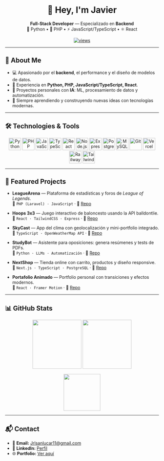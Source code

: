 <h1 align="center">👋 Hey, I'm Javier</h1>
<p align="center">
  <b>Full-Stack Developer</b> — Especializado en <b>Backend</b><br/>
  🐍 Python • 🐘 PHP • ⚡ JavaScript/TypeScript • ⚛️ React  
</p>

<p align="center">
  <a href="https://github.com/JaviRL7">
    <img src="https://komarev.com/ghpvc/?username=JaviRL7&style=for-the-badge&color=0e75b6" alt="views"/>
  </a>
</p>

---

## 🧠 About Me
- 💻 Apasionado por el **backend**, el performance y el diseño de modelos de datos.  
- 🐍 Experiencia en **Python, PHP, JavaScript/TypeScript, React**.  
- 🤖 Proyectos personales con **IA**: ML, procesamiento de datos y automatización.  
- 🚀 Siempre aprendiendo y construyendo nuevas ideas con tecnologías modernas.  

---

## 🛠️ Technologies & Tools
<p align="center">
  <img src="https://cdn.jsdelivr.net/gh/devicons/devicon/icons/python/python-original.svg" height="40" alt="Python"/>
  <img src="https://cdn.jsdelivr.net/gh/devicons/devicon/icons/php/php-original.svg" height="40" alt="PHP"/>
  <img src="https://cdn.jsdelivr.net/gh/devicons/devicon/icons/javascript/javascript-original.svg" height="40" alt="JavaScript"/>
  <img src="https://cdn.jsdelivr.net/gh/devicons/devicon/icons/typescript/typescript-original.svg" height="40" alt="TypeScript"/>
  <img src="https://cdn.jsdelivr.net/gh/devicons/devicon/icons/react/react-original.svg" height="40" alt="React"/>
  <img src="https://cdn.jsdelivr.net/gh/devicons/devicon/icons/nodejs/nodejs-original.svg" height="40" alt="Node.js"/>
  <img src="https://cdn.jsdelivr.net/gh/devicons/devicon/icons/express/express-original.svg" height="40" alt="Express"/>
  <img src="https://cdn.jsdelivr.net/gh/devicons/devicon/icons/postgresql/postgresql-original.svg" height="40" alt="PostgreSQL"/>
  <img src="https://cdn.jsdelivr.net/gh/devicons/devicon/icons/mysql/mysql-original.svg" height="40" alt="MySQL"/>
  <img src="https://cdn.jsdelivr.net/gh/devicons/devicon/icons/git/git-original.svg" height="40" alt="Git"/>
  <img src="https://cdn.jsdelivr.net/gh/devicons/devicon/icons/vercel/vercel-original.svg" height="40" alt="Vercel"/>
  <img src="https://cdn.jsdelivr.net/gh/devicons/devicon/icons/railway/railway-original.svg" height="40" alt="Railway"/>
  <img src="https://www.vectorlogo.zone/logos/tailwindcss/tailwindcss-icon.svg" height="40" alt="Tailwind CSS"/>
</p>

---

## 🚀 Featured Projects
- **LeagueArena** — Plataforma de estadísticas y foros de *League of Legends*.  
  📌 `PHP (Laravel) · JavaScript` · 🔗 [Repo](https://github.com/JaviRL7/Arena)  

- **Hoops 3x3** — Juego interactivo de baloncesto usando la API balldontlie.  
  📌 `React · TailwindCSS · Express` · 🔗 [Repo](https://github.com/JaviRL7/NBA)  

- **SkyCast** — App del clima con geolocalización y mini-portfolio integrado.  
  📌 `TypeScript · OpenWeatherMap API` · 🔗 [Repo](https://github.com/JaviRL7/Temperatura)  

- **StudyBot** — Asistente para oposiciones: genera resúmenes y tests de PDFs.  
  📌 `Python · LLMs · Automatización` · 🔗 [Repo](https://github.com/JaviRL7/BOT-opos)  

- **NextShop** — Tienda online con carrito, productos y diseño responsive.  
  📌 `Next.js · TypeScript · PostgreSQL` · 🔗 [Repo](https://github.com/JaviRL7/Tienda2025)  

- **Portafolio Animado** — Portfolio personal con transiciones y efectos modernos.  
  📌 `React · Framer Motion` · 🔗 [Repo](https://github.com/JaviRL7/Porfolio)  

---

## 📊 GitHub Stats
<p align="center">
  <img src="https://streak-stats.demolab.com?user=JaviRL7&theme=github-dark&hide_border=true" height="160"/>
  <img src="https://github-readme-stats.vercel.app/api?username=JaviRL7&show_icons=true&theme=github_dark&hide_border=true" height="160"/>
</p>
<p align="center">
  <img src="https://github-readme-stats.vercel.app/api/top-langs/?username=JaviRL7&layout=compact&theme=github_dark&hide_border=true" height="120"/>
</p>

---

## 📬 Contact
- 📧 **Email:** [Jrlsanlucar11@gmail.com](mailto:Jrlsanlucar11@gmail.com)  
- 💼 **LinkedIn:** [Perfil](https://www.linkedin.com/in/javier-rodriguez-lopez-4795a8180/)  
- 🌐 **Portfolio:** [Ver aquí](https://profound-inspiration-production.up.railway.app/)  
